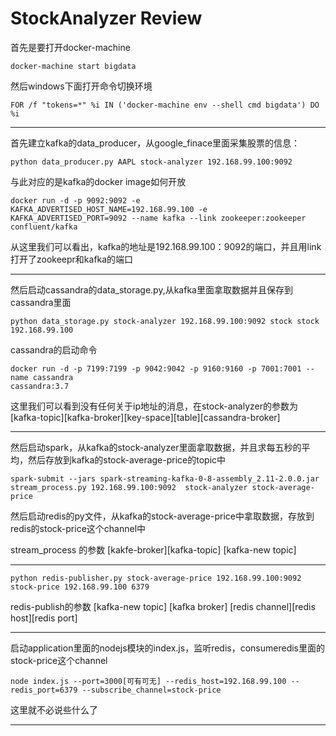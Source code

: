 # StockAnalyzer Review

首先是要打开docker-machine
```
docker-machine start bigdata
```
然后windows下面打开命令切换环境
```
FOR /f "tokens=*" %i IN ('docker-machine env --shell cmd bigdata') DO %i
```
---
首先建立kafka的data_producer，从google_finace里面采集股票的信息：
```
python data_producer.py AAPL stock-analyzer 192.168.99.100:9092
```
与此对应的是kafka的docker image如何开放
```
docker run -d -p 9092:9092 -e KAFKA_ADVERTISED_HOST_NAME=192.168.99.100 -e
KAFKA_ADVERTISED_PORT=9092 --name kafka --link zookeeper:zookeeper confluent/kafka
```
从这里我们可以看出，kafka的地址是192.168.99.100：9092的端口，并且用link打开了zookeepr和kafka的端口



-----
然后启动cassandra的data_storage.py,从kafka里面拿取数据并且保存到cassandra里面
```
python data_storage.py stock-analyzer 192.168.99.100:9092 stock stock 192.168.99.100
```
cassandra的启动命令
```
docker run -d -p 7199:7199 -p 9042:9042 -p 9160:9160 -p 7001:7001 --name cassandra
cassandra:3.7
```
这里我们可以看到没有任何关于ip地址的消息，在stock-analyzer的参数为[kafka-topic][kafka-broker][key-space][table][cassandra-broker]



---
然后启动spark，从kafka的stock-analyzer里面拿取数据，并且求每五秒的平均，然后存放到kafka的stock-average-price的topic中
```
spark-submit --jars spark-streaming-kafka-0-8-assembly_2.11-2.0.0.jar stream_process.py 192.168.99.100:9092  stock-analyzer stock-average-price

```
然后启动redis的py文件，从kafka的stock-average-price中拿取数据，存放到redis的stock-price这个channel中

stream_process 的参数 [kakfe-broker][kafka-topic] [kafka-new topic]




------
```
python redis-publisher.py stock-average-price 192.168.99.100:9092 stock-price 192.168.99.100 6379
```
redis-publish的参数 [kafka-new topic] [kafka broker] [redis channel][redis host][redis port]



-------

启动application里面的nodejs模块的index.js，监听redis，consumeredis里面的stock-price这个channel
```
node index.js --port=3000[可有可无] --redis_host=192.168.99.100 --redis_port=6379 --subscribe_channel=stock-price
```
这里就不必说些什么了


-----


